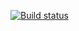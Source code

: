 [![Build status](https://ci.appveyor.com/api/projects/status/133s24sm2p7cdvaa?svg=true)](https://ci.appveyor.com/project/russiadsl/aqa-api-3)